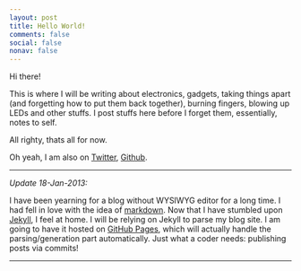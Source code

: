 ```yaml
---
layout: post
title: Hello World!
comments: false
social: false
nonav: false
---
```


Hi there!

This is where I will be writing about electronics, gadgets, taking things apart (and forgetting how to put them back together), burning fingers, blowing up LEDs and other stuffs. I post stuffs here before I forget them, essentially, notes to self.

All righty, thats all for now. 

Oh yeah, I am also on [Twitter](http://twitter.com/iprashanta), [Github](http://github.com/prashanta).

---

_Update 18-Jan-2013:_

I have been yearning for a blog without WYSIWYG editor for a long time. I had fell in love with the idea of [markdown](http://en.wikipedia.org/wiki/Markdown). Now that I have stumbled upon [Jekyll](http://jekyllrb.com/), I feel at home. I will be relying on Jekyll to parse my blog site. I am going to have it hosted on [GitHub Pages](http://pages.github.com), which will actually handle the parsing/generation part automatically. Just what a coder needs: publishing posts via commits!

---
